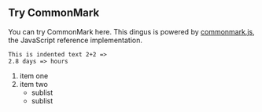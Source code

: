 ## Try CommonMark

You can try CommonMark here.  This dingus is powered by
[commonmark.js](https://github.com/jgm/commonmark.js), the
JavaScript reference implementation.

    This is indented text 2+2 =>
    2.8 days => hours

1. item one
2. item two
   - sublist
   - sublist


